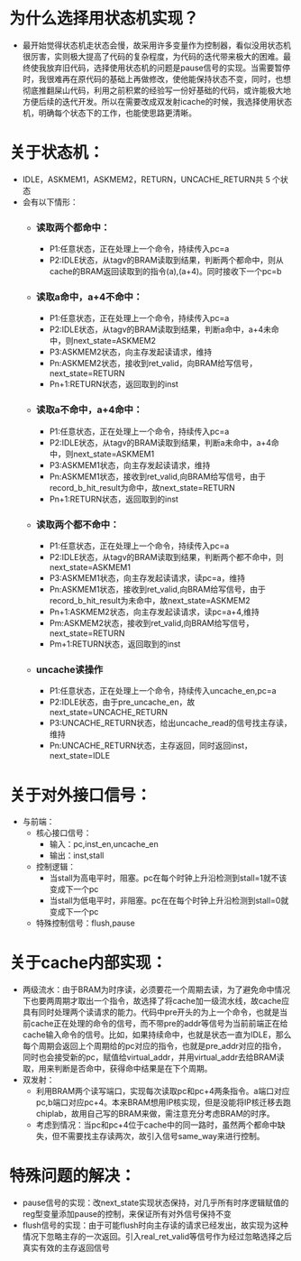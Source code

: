 # 为什么选择用状态机实现？
- 最开始觉得状态机走状态会慢，故采用许多变量作为控制器，看似没用状态机很厉害，实则极大提高了代码的复杂程度，为代码的迭代带来极大的困难。最终使我放弃旧代码，选择使用状态机的问题是pause信号的实现。当需要暂停时，我很难再在原代码的基础上再做修改，使他能保持状态不变，同时，也想彻底推翻屎山代码，利用之前积累的经验写一份好基础的代码，或许能极大地方便后续的迭代开发。所以在需要改成双发射icache的时候，我选择使用状态机，明确每个状态下的工作，也能使思路更清晰。

# 关于状态机：
- IDLE，ASKMEM1，ASKMEM2，RETURN，UNCACHE_RETURN共 5 个状态
- 会有以下情形：
  - ### 读取两个都命中：
    - P1:任意状态，正在处理上一个命令，持续传入pc=a
    - P2:IDLE状态，从tagv的BRAM读取到结果，判断两个都命中，则从cache的BRAM返回读取到的指令(a),(a+4)。同时接收下一个pc=b
  - ### 读取a命中，a+4不命中：
    - P1:任意状态，正在处理上一个命令，持续传入pc=a
    - P2:IDLE状态，从tagv的BRAM读取到结果，判断a命中，a+4未命中，则next_state=ASKMEM2
    - P3:ASKMEM2状态，向主存发起读请求，维持
    - Pn:ASKMEM2状态，接收到ret_valid，向BRAM给写信号，next_state=RETURN
    - Pn+1:RETURN状态，返回取到的inst
  - ### 读取a不命中，a+4命中：
    - P1:任意状态，正在处理上一个命令，持续传入pc=a
    - P2:IDLE状态，从tagv的BRAM读取到结果，判断a未命中，a+4命中，则next_state=ASKMEM1
    - P3:ASKMEM1状态，向主存发起读请求，维持
    - Pn:ASKMEM1状态，接收到ret_valid,向BRAM给写信号，由于record_b_hit_result为命中，故next_state=RETURN
    - Pn+1:RETURN状态，返回取到的inst
  - ### 读取两个都不命中：
    - P1:任意状态，正在处理上一个命令，持续传入pc=a
    - P2:IDLE状态，从tagv的BRAM读取到结果，判断两个都不命中，则next_state=ASKMEM1
    - P3:ASKMEM1状态，向主存发起读请求，读pc=a，维持
    - Pn:ASKMEM1状态，接收到ret_valid,向BRAM给写信号，由于record_b_hit_result为未命中，故next_state=ASKMEM2
    - Pn+1:ASKMEM2状态，向主存发起读请求，读pc=a+4,维持
    - Pm:ASKMEM2状态，接收到ret_valid,向BRAM给写信号，next_state=RETURN
    - Pm+1:RETURN状态，返回取到的inst
  - ### uncache读操作
    - P1:任意状态，正在处理上一个命令，持续传入uncache_en,pc=a
    - P2:IDLE状态，由于pre_uncache_en，故next_state=UNCACHE_RETURN
    - P3:UNCACHE_RETURN状态，给出uncache_read的信号找主存读，维持
    - Pn:UNCACHE_RETURN状态，主存返回，同时返回inst，next_state=IDLE

# 关于对外接口信号：
  - 与前端：
    - 核心接口信号：
      - 输入：pc,inst_en,uncache_en
      - 输出：inst,stall
    - 控制逻辑：
      - 当stall为高电平时，阻塞。pc在每个时钟上升沿检测到stall=1就不该变成下一个pc
      - 当stall为低电平时，非阻塞。pc在在每个时钟上升沿检测到stall=0就变成下一个pc
    - 特殊控制信号：flush,pause

# 关于cache内部实现：
  - 两级流水：由于BRAM为时序读，必须要花一个周期去读，为了避免命中情况下也要两周期才取出一个指令，故选择了将cache加一级流水线，故cache应具有同时处理两个读请求的能力。代码中pre开头的为上一个命令，也就是当前cache正在处理的命令的信号，而不带pre的addr等信号为当前前端正在给cache输入命令的信号。比如，如果持续命中，也就是状态一直为IDLE，那么每个周期会返回上个周期给的pc对应的指令，也就是pre_addr对应的指令，同时也会接受新的pc，赋值给virtual_addr，并用virtual_addr去给BRAM读取，用来判断是否命中，获得命中结果是在下个周期。
  - 双发射：
    - 利用BRAM两个读写端口，实现每次读取pc和pc+4两条指令。a端口对应pc,b端口对应pc+4。本来BRAM想用IP核实现，但是没能将IP核迁移去跑chiplab，故用自己写的BRAM来做，需注意充分考虑BRAM的时序。
    - 考虑到情况：当pc和pc+4位于cache中的同一路时，虽然两个都命中缺失，但不需要找主存读两次，故引入信号same_way来进行控制。



# 特殊问题的解决：
  - pause信号的实现：改next_state实现状态保持，对几乎所有时序逻辑赋值的reg型变量添加pause的控制，来保证所有对外信号保持不变
  - flush信号的实现：由于可能flush时向主存读的请求已经发出，故实现为这种情况下忽略主存的一次返回。引入real_ret_valid等信号作为经过忽略选择之后真实有效的主存返回信号
